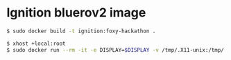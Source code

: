 # Ignition bluerov2 image

```Bash
$ sudo docker build -t ignition:foxy-hackathon .
```

```Bash
$ xhost +local:root
$ sudo docker run --rm -it -e DISPLAY=$DISPLAY -v /tmp/.X11-unix:/tmp/.X11-unix:ro --gpus all ignition:foxy-hackathon ign gazebo -v3 -r underwater.world
```
